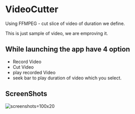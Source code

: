# VideoCutter
Using FFMPEG - cut slice of video of duration we define. 

This is just sample of video, we are emproving it.

## While launching the app have 4 option 
* Record Video
* Cut Video
* play recorded Video
* seek bar to play duration of video which you select.

## ScreenShots
![screenshots](https://raw.githubusercontent.com/mithileshongit/VideoCutter/master/device-2016-07-04-145724.png)=100x20
